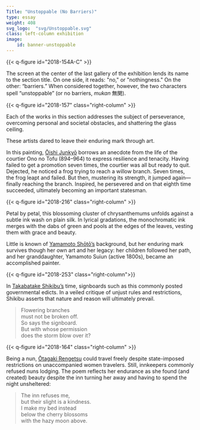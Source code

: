 ```yaml
---
Title: "Unstoppable (No Barriers)"
type: essay
weight: 408
svg_logo:  "svg/Unstoppable.svg"
class: left-column exhibition
image: 
    id: banner-unstoppable
---
```


{{< q-figure id="2018-154A-C" >}}

The screen at the center of the last gallery of the exhibition lends its name to the section title. On one side, it reads: "no," or "nothingness." On the other: “barriers.” When considered together, however, the two characters spell “unstoppable” (or no barriers, *mukan* <span lang="ja">無関</span>).

{{< q-figure id="2018-157" class="right-column" >}}

Each of the works in this section addresses the subject of perseverance, overcoming personal and societal obstacles, and shattering the glass ceiling.

These artists dared to leave their enduring mark through art.

In this painting, [Ōishi Junkyō](/artists/#Ōishi-Junkyō-大石順教/) borrows an anecdote from the life of the courtier Ono no Tofu (894–964) to express resilience and tenacity. Having failed to get a promotion seven times, the courtier was all but ready to quit. Dejected, he noticed a frog trying to reach a willow branch. Seven times, the frog leapt and failed. But then, mustering its strength, it jumped again—finally reaching the branch. Inspired, he persevered and on that eighth time succeeded, ultimately becoming an important statesman.

{{< q-figure id="2018-216" class="right-column" >}}

Petal by petal, this blossoming cluster of chrysanthemums unfolds against a subtle ink wash on plain silk. In lyrical gradations, the monochromatic ink merges with the dabs of green and pools at the edges of the leaves, vesting them with grace and beauty.

Little is known of [Yamamoto Shōtō’s](/artists/#Yamamoto-Shōtō-山本緗桃/) background, but her enduring mark survives though her own art and her legacy: her children followed her path, and her granddaughter, Yamamoto Suiun (active 1800s), became an accomplished painter.

{{< q-figure id="2018-253"  class="right-column">}}

In [Takabatake Shikibu’s](/artists/#Takabatake-Shikibu-高畠式部/) time, signboards such as this commonly posted governmental edicts. In a veiled critique of unjust rules and restrictions, Shikibu asserts that nature and reason will ultimately prevail.

>Flowering branches<br />
>must not be broken off.<br />
>So says the signboard.<br />
>But with whose permission<br />
>does the storm blow over it?

{{< q-figure id="2018-164" class="right-column" >}}

Being a nun, [Ōtagaki Rengetsu](/artists/#Ōtagaki-Rengetsu-太田垣蓮月/) could travel freely despite state-imposed restrictions on unaccompanied women travelers. Still, innkeepers commonly refused nuns lodging. The poem reflects her endurance as she found (and created) beauty despite the inn turning her away and having to spend the night unsheltered:

>The inn refuses me,<br />
>but their slight is a kindness.<br />
>I make my bed instead<br />
>below the cherry blossoms<br />
>with the hazy moon above.